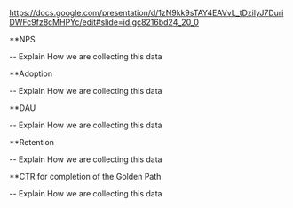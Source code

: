 https://docs.google.com/presentation/d/1zN9kk9sTAY4EAVvL_tDzilyJ7DuriDWFc9fz8cMHPYc/edit#slide=id.gc8216bd24_20_0 


**NPS

-- Explain How we are collecting this data

**Adoption

-- Explain How we are collecting this data

**DAU

-- Explain How we are collecting this data

**Retention 

-- Explain How we are collecting this data

**CTR for completion of the Golden Path

-- Explain How we are collecting this data
